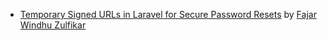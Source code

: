 - [Temporary Signed URLs in Laravel for Secure Password Resets](https://fajarwz.com/blog/temporary-signed-urls-in-laravel-for-secure-password-resets) by [Fajar Windhu Zulfikar](https://fajarwz.com/)